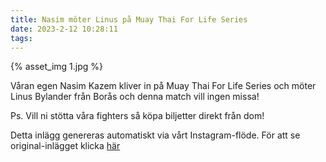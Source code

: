 ```yaml
---
title: Nasim möter Linus på Muay Thai For Life Series
date: 2023-2-12 10:28:11
tags:
---
```

<div class="postId" style="display: none;">ID: 17944441127405981</div>

<div class="postImageContainer">
{% asset_img 1.jpg %}
</div>




Våran egen Nasim Kazem kliver in på Muay Thai For Life Series och möter Linus Bylander från Borås och denna match vill ingen missa! 

Ps. Vill ni stötta våra fighters så köpa biljetter direkt från dom!

<div class="automaticGeneratedPostDescription">
Detta inlägg genereras automatiskt via vårt Instagram-flöde. För att se original-inlägget klicka <a target="_blank" href="https://www.instagram.com/p/Cojqv3lDvDx/">här</a>
</div>
<br>
